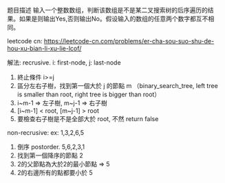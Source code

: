 题目描述
输入一个整数数组，判断该数组是不是某二叉搜索树的后序遍历的结果。如果是则输出Yes,否则输出No。假设输入的数组的任意两个数字都互不相同。


leetcode cn: https://leetcode-cn.com/problems/er-cha-sou-suo-shu-de-hou-xu-bian-li-xu-lie-lcof/


解法:
recrusive.  i: first-node, j: last-node
1. 終止條件 i>=j
2. 區分左右子樹，找到第一個大於 j 的節點 m （binary_search_tree, left tree is smaller than root, right tree is bigger than root）
3. i~m-1 => 左子樹, m~j-1 => 右子樹
4. [i~m-1] < root, [m~j-1] > root
5. 要檢查右子樹是不是全部大於 root, 不然 return false


non-recrusive: ex: 1,3,2,6,5
1. 倒序 postorder. 5,6,2,3,1
2. 找到第一個降序的節點 2
3. 2的父節點為大於2的最小節點 => 5
4. 2的右邊所有的點都要小於 5
